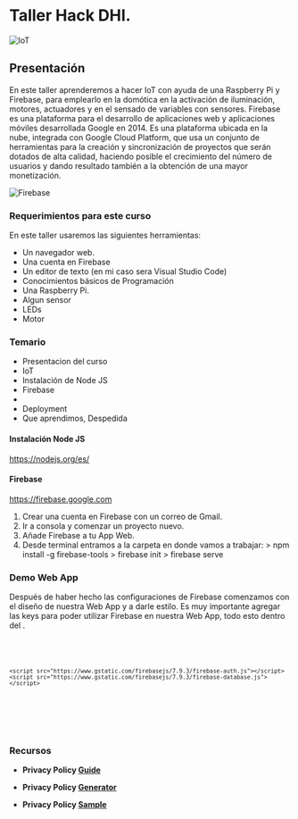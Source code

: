 # Taller Hack DHI. 

![IoT](https://cambiodigital-ol.com/wp-content/uploads/2018/12/IOT_c.jpg)

## Presentación

En este taller aprenderemos a hacer IoT con ayuda de una Raspberry Pi y Firebase, para emplearlo en la domótica en la activación de iluminación, motores, actuadores y en el sensado de variables con sensores.
Firebase es una plataforma para el desarrollo de aplicaciones web y aplicaciones móviles desarrollada Google en 2014.
Es una plataforma ubicada en la nube, integrada con Google Cloud Platform, que usa un conjunto de herramientas para la creación y sincronización de proyectos que serán dotados de alta calidad, haciendo posible el crecimiento del número de usuarios y dando resultado también a la obtención de una mayor monetización.

![Firebase](https://elandroidelibre.elespanol.com/wp-content/uploads/2016/05/Screen-Shot-2016-05-19-at-00.13.32.png)

### Requerimientos para este curso
En este taller usaremos las siguientes herramientas:

* Un navegador web.
* Una cuenta en Firebase
* Un editor de texto (en mi caso sera Visual Studio Code)
* Conocimientos básicos de Programación
* Una Raspberry Pi.
* Algun sensor
* LEDs
* Motor

### Temario

* Presentacion del curso
* IoT
* Instalación de Node JS
* Firebase
* 
* Deployment
* Que aprendimos, Despedida

#### Instalación Node JS
https://nodejs.org/es/

#### Firebase   
https://firebase.google.com

1. Crear una cuenta en Firebase con un correo de Gmail.
2. Ir a consola y comenzar un proyecto nuevo.
3. Añade Firebase a tu App Web.
4. Desde terminal entramos a la carpeta en donde vamos a trabajar:
        > npm install -g firebase-tools
        > firebase init 
        > firebase serve

### Demo Web App

Después de haber hecho las configuraciones de Firebase comenzamos con el diseño de nuestra Web App y a darle estilo. Es muy importante agregar las keys para poder utilizar Firebase en nuestra Web App, todo esto dentro del <head></head>.

<pre>
<code>
<script src="https://www.gstatic.com/firebasejs/7.9.3/firebase-app.js"></script>
    <script src="https://www.gstatic.com/firebasejs/7.9.3/firebase-auth.js"></script>
    <script src="https://www.gstatic.com/firebasejs/7.9.3/firebase-database.js"></script>
<script>
      var config = {
        apiKey: "apiKey",
        authDomain: "hack-dhi.firebaseapp.com",
        databaseURL: "authDomain",
        storageBucket: "storageBucket",
        messagingSenderId: "messagingSenderId",
        appId: "appId"
      };
      firebase.initializeApp(config);
</script>

</pre>
</code>

### 


### Recursos
* **Privacy Policy [Guide](https://developers.google.com/actions/policies/privacy-policy-guide)**

* **Privacy Policy [Generator](https://app-privacy-policy-generator.firebaseapp.com/#)**

* **Privacy Policy [Sample](https://sites.google.com/view/rsvphack/home)**

